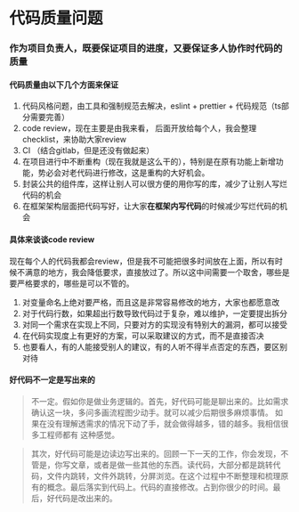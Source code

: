 # 代码质量问题

### 作为项目负责人，既要保证项目的进度，又要保证多人协作时代码的质量

#### 代码质量由以下几个方面来保证
1. 代码风格问题，由工具和强制规范去解决，eslint + prettier + 代码规范（ts部分需要完善）
2. code review，现在主要是由我来看， 后面开放给每个人，我会整理checklist，来协助大家review
3. CI （结合gitlab，但是还没有做起来）
4. 在项目进行中不断重构（现在我就是这么干的），特别是在原有功能上新增功能，势必会对老代码进行修改，这是重构的大好机会。
5. 封装公共的组件库，这样让别人可以很方便的用你写的库，减少了让别人写烂代码的机会
6. 在框架架构层面把代码写好，让大家**在框架内写代码**的时候减少写烂代码的机会

#### 具体来谈谈code review
现在每个人的代码我都会review，但是我不可能把很多时间放在上面，所以有时候不满意的地方，我会降低要求，直接放过了。所以这中间需要一个取舍，哪些是要严格要求的，哪些是可以不管的。

1. 对变量命名上绝对要严格，而且这是非常容易修改的地方，大家也都愿意改
2. 对于代码行数，如果超出行数导致代码过于复杂，难以维护，一定要提出拆分
3. 对同一个需求在实现上不同，只要对方的实现没有特别大的漏洞，都可以接受
4. 在代码实现度上有更好的方案，可以采取建议的方式，而不是直接否决
5. 也要看人，有的人能接受别人的建议，有的人听不得半点否定的东西，要区别对待


#### 好代码不一定是写出来的
>不一定。假如你是做业务逻辑的。首先，好代码可能是聊出来的。比如需求确认这一块，多问多画流程图少动手。就可以减少后期很多麻烦事情。
如果在没有理解透需求的情况下动了手，就会做得越多，错的越多。我相信很多工程师都有
这种感觉。

>其次，好代码可能是边读边写出来的。回顾一下一天的工作，你会发现，不管是，你写文章，或者是做一些其他的东西。读代码，大部分都是跳转代码，文件内跳转，文件外跳转，分屏浏览。在这个过程中不断整理和梳理原有的概念。最后落实到代码上。代码的直接修改。占到你很少的时间。最后，好代码是改出来的。
